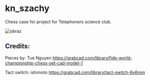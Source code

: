 # kn_szachy
Chess case for project for Telephoners science club.

![obraz](https://user-images.githubusercontent.com/56256681/169317074-f376fa07-d19f-4b5e-9c80-a5732a8423ea.png)


## Credits:
Pieces by: Tue Nguyen
  https://grabcad.com/library/fide-world-championship-chess-set-cad-model-1
  
Tact switch: ishimoto
  https://grabcad.com/library/tact-switch-6x6mm
